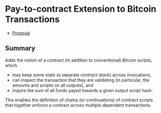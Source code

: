 # Pay-to-contract Extension to Bitcoin Transactions

* [Proposal](https://github.com/oleganza/bitcoin-papers/blob/master/SmartContractsSoftFork.md)


## Summary

Adds the notion of a contract (in addition to conventional) Bitcoin scripts, which 

* may keep some state (a separate *contract stack*) across invocations,
* can inspect the transaction that they are validating (in particular, the amounts and scripts on all outputs), and
* inquire the sum of all funds payed towards a given output script hash.

This enables the definition of chains (or continuations) of contract scripts that together enforce a contract across multiple dependent transactions.